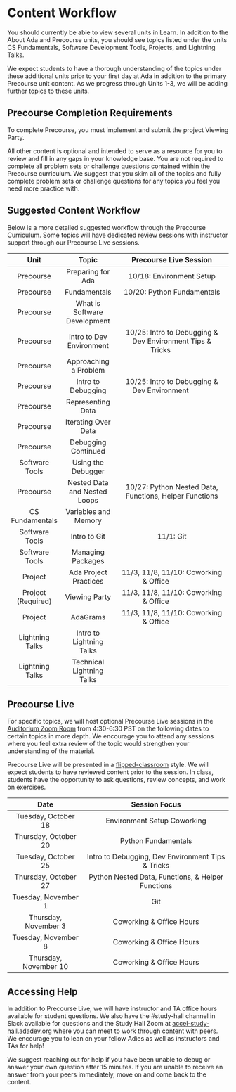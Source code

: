 # Content Workflow
You should currently be able to view several units in Learn. In addition to the About Ada and Precourse units, you should see topics listed under the units CS Fundamentals, Software Development Tools, Projects, and Lightning Talks.

We expect students to have a thorough understanding of the topics under these additional units prior to your first day at Ada in addition to the primary Precourse unit content. As we progress through Units 1-3, we will be adding further topics to these units. 

## Precourse Completion Requirements

To complete Precourse, you must implement and submit the project Viewing Party. 

All other content is optional and intended to serve as a resource for you to review and fill in any gaps in your knowledge base. You are not required to complete all problem sets or challenge questions contained within the Precourse curriculum. We suggest that you skim all of the topics and fully complete problem sets or challenge questions for any topics you feel you need more practice with. 

## Suggested Content Workflow

Below is a more detailed suggested workflow through the Precourse Curriculum. Some topics will have dedicated review sessions with instructor support through our Precourse Live sessions. 

| Unit               | Topic                        | Precourse Live Session                                 |
|:------------------:|:----------------------------:|:------------------------------------------------------:|
| Precourse          | Preparing for Ada            | 10/18: Environment Setup                               |
| Precourse          | Fundamentals                 | 10/20: Python Fundamentals                             |
| Precourse          | What is Software Development |                                                        | 
| Precourse          | Intro to Dev Environment     | 10/25: Intro to Debugging & Dev Environment Tips & Tricks            |
| Precourse          | Approaching a  Problem       |                                                        |
| Precourse          | Intro to Debugging           | 10/25: Intro to Debugging & Dev Environment            |
| Precourse          | Representing Data            |                                                        |
| Precourse          | Iterating Over Data          |                                                        |
| Precourse          | Debugging Continued          |                                                        |
| Software Tools     | Using the Debugger           |                                                        |   
| Precourse          | Nested Data and Nested Loops | 10/27: Python Nested Data, Functions, Helper Functions | 
| CS Fundamentals    | Variables and Memory         |                                                        |
| Software Tools     | Intro to Git                 | 11/1: Git                                              |
| Software Tools     | Managing Packages            |                                                        |
| Project            | Ada Project Practices        | 11/3, 11/8, 11/10: Coworking & Office                  |
| Project (Required) | Viewing Party                | 11/3, 11/8, 11/10: Coworking & Office                  |
| Project            | AdaGrams                     | 11/3, 11/8, 11/10: Coworking & Office                  |
| Lightning Talks    | Intro to Lightning Talks     |                                                        |
| Lightning Talks    | Technical Lightning Talks    |                                                        |

## Precourse Live
For specific topics, we will host optional Precourse Live sessions in the [Auditorium Zoom Room](http://aud-accel.adadev.org) from 4:30-6:30 PST on the following dates to certain topics in more depth. We encourage you to attend any sessions where you feel extra review of the topic would strengthen your understanding of the material. 

Precourse Live will be presented in a [flipped-classroom](https://omerad.msu.edu/index.php?option=com_content&view=article&id=162:what-why-and-how-to-implement-a-flipped-classroom-model&catid=27:teaching) style. We will expect students to have reviewed content prior to the session. In class, students have the opportunity to ask questions, review concepts, and work on exercises.

| Date                  | Session Focus                                     | 
|:---------------------:| :------------------------------------------------:|
| Tuesday, October 18   | Environment Setup Coworking                       |
| Thursday, October 20  | Python Fundamentals                               |
| Tuesday, October 25   | Intro to Debugging, Dev Environment Tips & Tricks |
| Thursday, October 27  | Python Nested Data, Functions, & Helper Functions |
| Tuesday, November 1   | Git                                               |
| Thursday, November 3  | Coworking & Office Hours                          |
| Tuesday, November 8   | Coworking & Office Hours                          |     
| Thursday, November 10 | Coworking & Office Hours                          |

## Accessing Help

In addition to Precourse Live, we will have instructor and TA office hours available for student questions. We also have the #study-hall channel in Slack available for questions and the Study Hall Zoom at [accel-study-hall.adadev.org](http://accel-study-hall.adadev.org) where you can meet to work through content with peers. We encourage you to lean on your fellow Adies as well as instructors and TAs for help!

We suggest reaching out for help if you have been unable to debug or answer your own question after 15 minutes. If you are unable to receive an answer from your peers immediately, move on and come back to the content. 